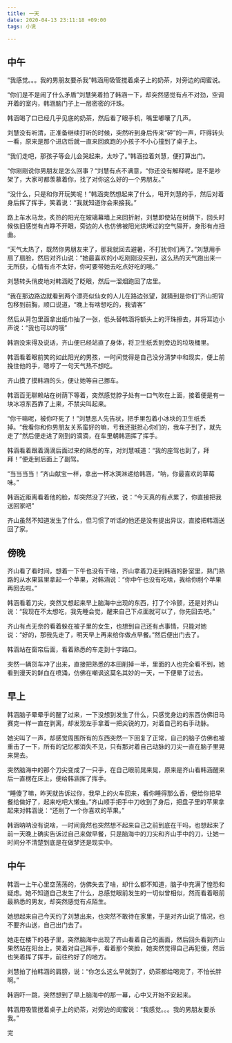 ```yaml
---
title: 一天
date: 2020-04-13 23:11:18 +09:00
tags: 小说

---
```




## 中午

“我感觉。。。我的男朋友要杀我”韩涵用吸管搅着桌子上的奶茶，对旁边的闺蜜说。

“你们是不是闹了什么矛盾”刘慧笑着拍了韩涵一下，却突然感觉有点不对劲，空调开着的室内，韩涵脑门子上一层密密的汗珠。

韩涵喝了口已经几乎见底的奶茶，然后看了眼手机，嘴里嘟囔了几声。

刘慧没有听清，正准备继续打听的时候，突然听到身后传来“砰”的一声，吓得转头一看，原来是那个进店后就一直来回疯跑的小孩子不小心撞到了桌子上。

“我们走吧，那孩子等会儿会哭起来，太吵了。”韩涵拉着刘慧，便打算出门。

“你刚刚说你男朋友是怎么回事？“刘慧有点不满意，“你还没有解释呢，是不是吵架了，大家可都羡慕着你，找了对你这么好的一个男朋友。”

“没什么，只是和你开玩笑呢！”韩涵突然想起来了什么，甩开刘慧的手，然后对着身后挥了挥手，笑着说：“我就知道你会来接我。”

路上车水马龙，炙热的阳光在玻璃幕墙上来回折射，刘慧即使站在树荫下，回头时候依旧感觉有点睁不开眼，旁边的人也仿佛被阳光烘烤过的空气隔开，身形有点扭曲。

“天气太热了，既然你男朋友来了，那我就回去避暑，不打扰你们两了。”刘慧用手扇了扇脸，然后对齐山说：“她最喜欢的小吃刚刚没买到，这么热的天气跑出来一无所获，心情有点不太好，你可要带她去吃点好吃的哦。”

刘慧转头俏皮地对韩涵眨了眨眼，然后一溜烟跑回了店里。

“我在那边路边就看到两个漂亮似仙女的人儿在路边张望，就猜到是你们”齐山把背包移到前胸，顺口说道，“晚上有啥想吃的，我请客”

然后从背包里面拿出纸巾抽了一张，低头替韩涵将额头上的汗珠擦去，并将耳边小声说：“我也可以的哦”

韩涵没来得及说话，齐山便已经站直了身体，将卫生纸丢到旁边的垃圾桶里。

韩涵看着眼前笑的如此阳光的男孩，一时间觉得是自己没分清梦中和现实，便上前挽住他的手，嗯哼了一句天气热不想吃。

齐山摸了摸韩涵的头，便让她等自己挪车。

韩涵百无聊赖站在树荫下等着，突然感觉脖子处有一口气吹在上面，接着便是有一块冰凉东西靠了上来，不禁尖叫起来。

“你干嘛呢，被你吓死了！”刘慧恶人先告状，把手里包着小冰块的卫生纸丢掉。“我看你和你男朋友关系蛮好的嘛，亏我还挺担心你们的，我车子到了，就先走了”然后便走进了刚到的滴滴，在车里朝韩涵挥了挥手。

韩涵看着跟着滴滴后面过来的熟悉的车，对刘慧喊道：“我的座驾也到了，拜拜！”便走到后面上了副驾。

“当当当当！”齐山献宝一样，拿出一杯冰淇淋递给韩涵，“呐，你最喜欢的草莓味。”

韩涵近距离看着他的脸，却突然没了兴致，说：“今天真的有点累了，你直接把我送回家吧”

齐山虽然不知道发生了什么，但习惯了听话的他还是没有提出异议，直接把韩涵送回了家。

## 傍晚

齐山看了看时间，想着一下午也没有干啥，齐山拿着刀走到韩涵的卧室里，熟门熟路的从水果篮里拿起一个苹果，对韩涵说：“你中午也没有吃啥，我给你削个苹果再回去啦。”

韩涵看着刀尖，突然又想起来早上脑海中出现的东西，打了个冷颤，还是对齐山说：“我现在不太想吃，我先睡会觉，醒来自己下点面就可以了，你先回去吧。”

齐山有点无奈的看着躲在被子里的女生，也想到自己还有点事情，只能对她说：“好的，那我先走了，明天早上再来给你做点早餐。”然后便出门去了。

韩涵站在窗帘后面，看着熟悉的车走到十字路口。

突然一辆货车冲了出来，直接把熟悉的本田削掉一半，里面的人也完全看不到，她看到漫天的鲜血在喷涌，仿佛在嘲讽这莫名其妙的一天，一下便晕了过去。



## 早上

韩涵脑子晕晕乎的醒了过来，一下没想到发生了什么，只感觉身边的东西仿佛旧马赛克一样一直在剥离，却发现左手拿着一把尖锐的刀，对着自己的右手动脉。

她尖叫了一声，却感觉周围所有的东西突然一下回复了正常，自己的脑子仿佛也被重击了一下，所有的记忆都消失不见，只有那对着自己动脉的刀尖一直在脑子里晃来晃去。

突然脑海中的那个刀尖变成了一只手，在自己眼前晃来晃，原来是齐山看韩涵醒来后一直楞在床上，便给韩涵挥了挥手。

“睡傻了嘛，昨天就告诉过你，我早上的火车回来，看你睡得那么香，便给你把早餐给做好了，起来吃吧大懒虫。”齐山顺手把手中刀收到了身后，把盘子里的苹果拿起来对韩涵说：“还削了一个你喜欢的苹果。”

韩涵呐呐没有说啥，一时间竟然也突然想不起来自己之前到底在干吗，也想起来了前一天晚上确实告诉过自己来做早餐，只是脑海中的刀尖和齐山手中的刀，让她一时间分不清楚到底是在做梦还是现实中。



## 中午

韩涵一上午心里空荡荡的，仿佛失去了啥，却什么都不知道，脑子中充满了惶恐和疑虑。她不知道自己发生了什么，总感觉眼前发生的一切似曾相似，然而看着眼前最熟悉的男友，却突然感觉有点陌生。

她想起来自己今天约了刘慧出来，也突然不敢待在家里，于是对齐山说了情况，也不要齐山送，自己出门去了。

她走在楼下的巷子里，突然脑海中出现了齐山看着自己的画面，然后回头看到齐山果然站在阳台上，笑着对自己挥手，看着那个笑脸，她突然觉得自己再犯傻，然后也笑着挥了挥手，前往约好了的地方。

刘慧拍了拍韩涵的肩膀，说：“你怎么这么早就到了，奶茶都给喝完了，不怕长胖啊。”

韩涵吓一跳，突然想到了早上脑海中的那一幕，心中又开始不安起来。

韩涵用吸管搅着桌子上的奶茶，对旁边的闺蜜说：“我感觉。。。我的男朋友要杀我。”

完











